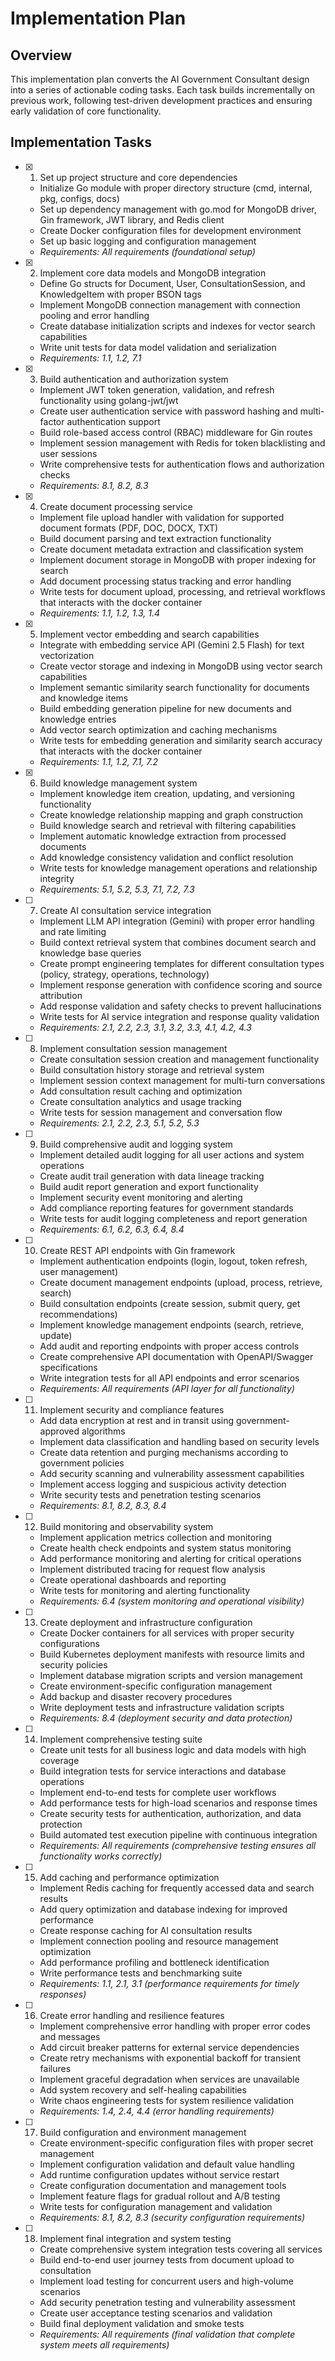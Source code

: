 # Implementation Plan

## Overview

This implementation plan converts the AI Government Consultant design into a series of actionable coding tasks. Each task builds incrementally on previous work, following test-driven development practices and ensuring early validation of core functionality.

## Implementation Tasks

- [x] 1. Set up project structure and core dependencies





  - Initialize Go module with proper directory structure (cmd, internal, pkg, configs, docs)
  - Set up dependency management with go.mod for MongoDB driver, Gin framework, JWT library, and Redis client
  - Create Docker configuration files for development environment
  - Set up basic logging and configuration management
  - _Requirements: All requirements (foundational setup)_

- [x] 2. Implement core data models and MongoDB integration








  - Define Go structs for Document, User, ConsultationSession, and KnowledgeItem with proper BSON tags
  - Implement MongoDB connection management with connection pooling and error handling
  - Create database initialization scripts and indexes for vector search capabilities
  - Write unit tests for data model validation and serialization
  - _Requirements: 1.1, 1.2, 7.1_

- [x] 3. Build authentication and authorization system





  - Implement JWT token generation, validation, and refresh functionality using golang-jwt/jwt
  - Create user authentication service with password hashing and multi-factor authentication support
  - Build role-based access control (RBAC) middleware for Gin routes
  - Implement session management with Redis for token blacklisting and user sessions
  - Write comprehensive tests for authentication flows and authorization checks
  - _Requirements: 8.1, 8.2, 8.3_

- [x] 4. Create document processing service








  - Implement file upload handler with validation for supported document formats (PDF, DOC, DOCX, TXT)
  - Build document parsing and text extraction functionality
  - Create document metadata extraction and classification system
  - Implement document storage in MongoDB with proper indexing for search
  - Add document processing status tracking and error handling
  - Write tests for document upload, processing, and retrieval workflows that interacts with the docker container
  - _Requirements: 1.1, 1.2, 1.3, 1.4_

- [x] 5. Implement vector embedding and search capabilities









  - Integrate with embedding service API (Gemini 2.5 Flash) for text vectorization
  - Create vector storage and indexing in MongoDB using vector search capabilities
  - Implement semantic similarity search functionality for documents and knowledge items
  - Build embedding generation pipeline for new documents and knowledge entries
  - Add vector search optimization and caching mechanisms
  - Write tests for embedding generation and similarity search accuracy that interacts with the docker container
  - _Requirements: 1.1, 1.2, 7.1, 7.2_

- [x] 6. Build knowledge management system
  - Implement knowledge item creation, updating, and versioning functionality
  - Create knowledge relationship mapping and graph construction
  - Build knowledge search and retrieval with filtering capabilities
  - Implement automatic knowledge extraction from processed documents
  - Add knowledge consistency validation and conflict resolution
  - Write tests for knowledge management operations and relationship integrity
  - _Requirements: 5.1, 5.2, 5.3, 7.1, 7.2, 7.3_

- [ ] 7. Create AI consultation service integration
  - Implement LLM API integration (Gemini) with proper error handling and rate limiting
  - Build context retrieval system that combines document search and knowledge base queries
  - Create prompt engineering templates for different consultation types (policy, strategy, operations, technology)
  - Implement response generation with confidence scoring and source attribution
  - Add response validation and safety checks to prevent hallucinations
  - Write tests for AI service integration and response quality validation
  - _Requirements: 2.1, 2.2, 2.3, 3.1, 3.2, 3.3, 4.1, 4.2, 4.3_

- [ ] 8. Implement consultation session management
  - Create consultation session creation and management functionality
  - Build consultation history storage and retrieval system
  - Implement session context management for multi-turn conversations
  - Add consultation result caching and optimization
  - Create consultation analytics and usage tracking
  - Write tests for session management and conversation flow
  - _Requirements: 2.1, 2.2, 2.3, 5.1, 5.2, 5.3_

- [ ] 9. Build comprehensive audit and logging system
  - Implement detailed audit logging for all user actions and system operations
  - Create audit trail generation with data lineage tracking
  - Build audit report generation and export functionality
  - Implement security event monitoring and alerting
  - Add compliance reporting features for government standards
  - Write tests for audit logging completeness and report generation
  - _Requirements: 6.1, 6.2, 6.3, 6.4, 8.4_

- [ ] 10. Create REST API endpoints with Gin framework
  - Implement authentication endpoints (login, logout, token refresh, user management)
  - Create document management endpoints (upload, process, retrieve, search)
  - Build consultation endpoints (create session, submit query, get recommendations)
  - Implement knowledge management endpoints (search, retrieve, update)
  - Add audit and reporting endpoints with proper access controls
  - Create comprehensive API documentation with OpenAPI/Swagger specifications
  - Write integration tests for all API endpoints and error scenarios
  - _Requirements: All requirements (API layer for all functionality)_

- [ ] 11. Implement security and compliance features
  - Add data encryption at rest and in transit using government-approved algorithms
  - Implement data classification and handling based on security levels
  - Create data retention and purging mechanisms according to government policies
  - Add security scanning and vulnerability assessment capabilities
  - Implement access logging and suspicious activity detection
  - Write security tests and penetration testing scenarios
  - _Requirements: 8.1, 8.2, 8.3, 8.4_

- [ ] 12. Build monitoring and observability system
  - Implement application metrics collection and monitoring
  - Create health check endpoints and system status monitoring
  - Add performance monitoring and alerting for critical operations
  - Implement distributed tracing for request flow analysis
  - Create operational dashboards and reporting
  - Write tests for monitoring and alerting functionality
  - _Requirements: 6.4 (system monitoring and operational visibility)_

- [ ] 13. Create deployment and infrastructure configuration
  - Create Docker containers for all services with proper security configurations
  - Build Kubernetes deployment manifests with resource limits and security policies
  - Implement database migration scripts and version management
  - Create environment-specific configuration management
  - Add backup and disaster recovery procedures
  - Write deployment tests and infrastructure validation scripts
  - _Requirements: 8.4 (deployment security and data protection)_

- [ ] 14. Implement comprehensive testing suite
  - Create unit tests for all business logic and data models with high coverage
  - Build integration tests for service interactions and database operations
  - Implement end-to-end tests for complete user workflows
  - Add performance tests for high-load scenarios and response times
  - Create security tests for authentication, authorization, and data protection
  - Build automated test execution pipeline with continuous integration
  - _Requirements: All requirements (comprehensive testing ensures all functionality works correctly)_

- [ ] 15. Add caching and performance optimization
  - Implement Redis caching for frequently accessed data and search results
  - Add query optimization and database indexing for improved performance
  - Create response caching for AI consultation results
  - Implement connection pooling and resource management optimization
  - Add performance profiling and bottleneck identification
  - Write performance tests and benchmarking suite
  - _Requirements: 1.1, 2.1, 3.1 (performance requirements for timely responses)_

- [ ] 16. Create error handling and resilience features
  - Implement comprehensive error handling with proper error codes and messages
  - Add circuit breaker patterns for external service dependencies
  - Create retry mechanisms with exponential backoff for transient failures
  - Implement graceful degradation when services are unavailable
  - Add system recovery and self-healing capabilities
  - Write chaos engineering tests for system resilience validation
  - _Requirements: 1.4, 2.4, 4.4 (error handling requirements)_

- [ ] 17. Build configuration and environment management
  - Create environment-specific configuration files with proper secret management
  - Implement configuration validation and default value handling
  - Add runtime configuration updates without service restart
  - Create configuration documentation and management tools
  - Implement feature flags for gradual rollout and A/B testing
  - Write tests for configuration management and validation
  - _Requirements: 8.1, 8.2, 8.3 (security configuration requirements)_

- [ ] 18. Implement final integration and system testing
  - Create comprehensive system integration tests covering all services
  - Build end-to-end user journey tests from document upload to consultation
  - Implement load testing for concurrent users and high-volume scenarios
  - Add security penetration testing and vulnerability assessment
  - Create user acceptance testing scenarios and validation
  - Build final deployment validation and smoke tests
  - _Requirements: All requirements (final validation that complete system meets all requirements)_